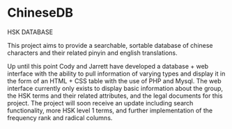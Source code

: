 # ChineseDB
HSK DATABASE

This project aims to provide a searchable, sortable database of chinese characters and their related pinyin and english translations.

Up until this point Cody and Jarrett have developed a database + web interface with the ability to pull information of varying types and display it in the form of an HTML + CSS table with the use of PHP and Mysql. The web interface currently only exists to display basic information about the group, the HSK terms and their related attributes, and the legal documents for this project. The project will soon receive an update including search functionality, more HSK level 1 terms, and further implementation of the frequency rank and radical columns.
